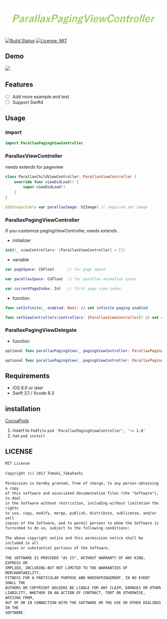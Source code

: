 
<img src="DocumentContents/top.png" width="700">

[![Build Status](https://travis-ci.org/tomokitakahashi/ParallaxPagingViewController.svg?branch=master)](https://travis-ci.org/tomokitakahashi/ParallaxPagingViewController)
[![License: MIT](https://img.shields.io/badge/License-MIT-yellow.svg)](https://opensource.org/licenses/MIT)

## Demo
<img src="DocumentContents/Demo.gif" width="200">

## Features

- [ ] Add more example and test 
- [ ] Support Swift4

## Usage

### import 
```swift
import ParallaxPagingViewController
```
### ParallaxViewController
needs extends for pageview

```swift
class ParallaxChildViewController: ParallaxViewController {
    override func viewDidLoad() {
        super.viewDidLoad()
    }
}
```

```swift
@IBInspectable var parallaxImage: UIImage? // required set image
```

### ParallaxPagingViewController
If you customize pagingViewController, needs extends . 

- initializer

```swift
init(_ viewControllers: [ParallaxViewController] = [])
```

- variable

```swift
var pageSpace: CGFloat      // for page space
```

```swift
var parallaxSpace: CGFloat  // for parallax animation space
```

```swift
var currentPageIndex: Int   // first page view index
```

- function

```swift
func setInfinite(_ enabled: Bool) // set infinite paging enabled
```

```swift
func setViewControllers(controllers: [ParallaxViewController]) // set childViewControllers
```
### ParallaxPagingViewDelegate


- function

```swift
optional func parallaxPagingView(_ pagingViewController: ParallaxPagingViewController, willMoveTo viewController:ParallaxViewController)
```

```swift
optional func parallaxPagingView(_ pagingViewController: ParallaxPagingViewController, didMoveTo viewController:ParallaxViewController)
```
## Requirements
- iOS 8.0 or later
- Swift 3.1 / Xcode 8.3

## installation
[CocoaPods](https://cocoapods.org/)
1. insert to `Podfile` 
`pod 'ParallaxPagingViewController', '~> 1.0'`
2. run 
`pod install`

## LICENSE

```
MIT License

Copyright (c) 2017 Tomoki_Takahashi

Permission is hereby granted, free of charge, to any person obtaining a copy
of this software and associated documentation files (the "Software"), to deal
in the Software without restriction, including without limitation the rights
to use, copy, modify, merge, publish, distribute, sublicense, and/or sell
copies of the Software, and to permit persons to whom the Software is
furnished to do so, subject to the following conditions:

The above copyright notice and this permission notice shall be included in all
copies or substantial portions of the Software.

THE SOFTWARE IS PROVIDED "AS IS", WITHOUT WARRANTY OF ANY KIND, EXPRESS OR
IMPLIED, INCLUDING BUT NOT LIMITED TO THE WARRANTIES OF MERCHANTABILITY,
FITNESS FOR A PARTICULAR PURPOSE AND NONINFRINGEMENT. IN NO EVENT SHALL THE
AUTHORS OR COPYRIGHT HOLDERS BE LIABLE FOR ANY CLAIM, DAMAGES OR OTHER
LIABILITY, WHETHER IN AN ACTION OF CONTRACT, TORT OR OTHERWISE, ARISING FROM,
OUT OF OR IN CONNECTION WITH THE SOFTWARE OR THE USE OR OTHER DEALINGS IN THE
SOFTWARE.
```
